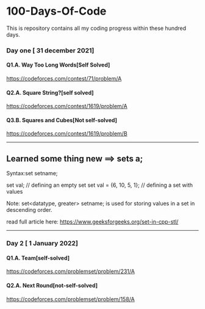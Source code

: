 # 100-Days-Of-Code
This is repository contains all my coding progress within these hundred days.

### Day one [ 31 december 2021]

#### Q1.A. Way Too Long Words[Self Solved]
https://codeforces.com/contest/71/problem/A

#### Q2.A. Square String?[self solved]
https://codeforces.com/contest/1619/problem/A

#### Q3.B. Squares and Cubes[Not self-solved]
https://codeforces.com/contest/1619/problem/B

----
## Learned some thing new ==> sets<int> a;

Syntax:set<datatype> setname;

set<int> val; // defining an empty set
set<int> val = {6, 10, 5, 1}; // defining a set with values

Note: set<datatype, greater<datatype>> setname; is used for storing values in a set in descending order.

read full article here: https://www.geeksforgeeks.org/set-in-cpp-stl/

----

### Day 2 [ 1 January 2022]

#### Q1.A. Team[self-solved]
https://codeforces.com/problemset/problem/231/A

#### Q2.A. Next Round[not-self-solved]
https://codeforces.com/problemset/problem/158/A
